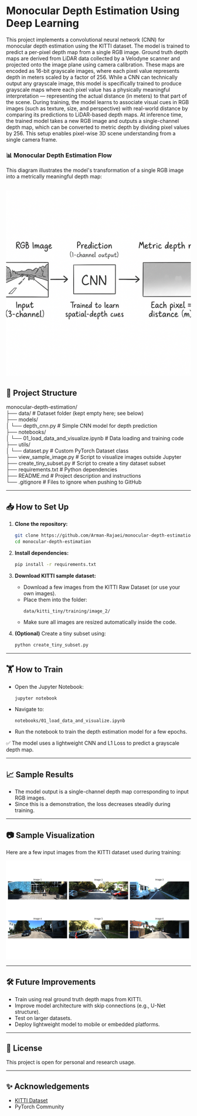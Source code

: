 # Monocular Depth Estimation Using Deep Learning

This project implements a convolutional neural network (CNN) for monocular depth estimation using the KITTI dataset. The model is trained to predict a per-pixel depth map from a single RGB image. Ground truth depth maps are derived from LiDAR data collected by a Velodyne scanner and projected onto the image plane using camera calibration. These maps are encoded as 16-bit grayscale images, where each pixel value represents depth in meters scaled by a factor of 256. While a CNN can technically output any grayscale image, this model is specifically trained to produce grayscale maps where each pixel value has a physically meaningful interpretation — representing the actual distance (in meters) to that part of the scene. During training, the model learns to associate visual cues in RGB images (such as texture, size, and perspective) with real-world distance by comparing its predictions to LiDAR-based depth maps. At inference time, the trained model takes a new RGB image and outputs a single-channel depth map, which can be converted to metric depth by dividing pixel values by 256. This setup enables pixel-wise 3D scene understanding from a single camera frame.
### 📊 Monocular Depth Estimation Flow

This diagram illustrates the model's transformation of a single RGB image into a metrically meaningful depth map:

![Depth Estimation Flow](docs/Image.png)
---

## 🚀 Project Structure

monocular-depth-estimation/  
├── data/                          # Dataset folder (kept empty here; see below)  
├── models/  
│   └── depth_cnn.py              # Simple CNN model for depth prediction  
├── notebooks/  
│   └── 01_load_data_and_visualize.ipynb  # Data loading and training code  
├── utils/  
│   └── dataset.py                # Custom PyTorch Dataset class  
├── view_sample_image.py          # Script to visualize images outside Jupyter  
├── create_tiny_subset.py         # Script to create a tiny dataset subset  
├── requirements.txt              # Python dependencies  
├── README.md                     # Project description and instructions  
└── .gitignore                    # Files to ignore when pushing to GitHub

---

## 📥 How to Set Up

1. **Clone the repository:**
    ```bash
    git clone https://github.com/Arman-Rajaei/monocular-depth-estimation.git
    cd monocular-depth-estimation
    ```

2. **Install dependencies:**
    ```bash
    pip install -r requirements.txt
    ```

3. **Download KITTI sample dataset:**
    - Download a few images from the KITTI Raw Dataset (or use your own images).
    - Place them into the folder:
      ```
      data/kitti_tiny/training/image_2/
      ```
    - Make sure all images are resized automatically inside the code.

4. **(Optional)** Create a tiny subset using:
    ```bash
    python create_tiny_subset.py
    ```

---

## 🏋️ How to Train

- Open the Jupyter Notebook:
    ```bash
    jupyter notebook
    ```
- Navigate to:
    ```
    notebooks/01_load_data_and_visualize.ipynb
    ```
- Run the notebook to train the depth estimation model for a few epochs.

✅ The model uses a lightweight CNN and L1 Loss to predict a grayscale depth map.

---

## 📈 Sample Results

- The model output is a single-channel depth map corresponding to input RGB images.
- Since this is a demonstration, the loss decreases steadily during training.

---

## 📷 Sample Visualization

Here are a few input images from the KITTI dataset used during training:

![KITTI Sample Images](docs/sample_images.png)

---

## 🛠 Future Improvements

- Train using real ground truth depth maps from KITTI.
- Improve model architecture with skip connections (e.g., U-Net structure).
- Test on larger datasets.
- Deploy lightweight model to mobile or embedded platforms.

---

## 📜 License

This project is open for personal and research usage.

---

## ✨ Acknowledgements

- [KITTI Dataset](http://www.cvlibs.net/datasets/kitti/)
- PyTorch Community
